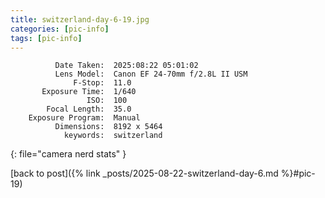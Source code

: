 ```yaml
---
title: switzerland-day-6-19.jpg
categories: [pic-info]
tags: [pic-info]
---
```


```text
          Date Taken:  2025:08:22 05:01:02
          Lens Model:  Canon EF 24-70mm f/2.8L II USM
              F-Stop:  11.0
       Exposure Time:  1/640
                 ISO:  100
        Focal Length:  35.0
    Exposure Program:  Manual
          Dimensions:  8192 x 5464
            keywords:  switzerland
```
{: file="camera nerd stats" }

[back to post]({% link _posts/2025-08-22-switzerland-day-6.md %}#pic-19)